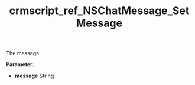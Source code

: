 ﻿---
title: crmscript_ref_NSChatMessage_SetMessage
description: NSChatMessage.SetMessage(String message)
intellisense: NSChatMessage.SetMessage
keywords: NSChatMessage, GetMessage
so.topic: reference
---

The message.

**Parameter:** 
 - **message** String

